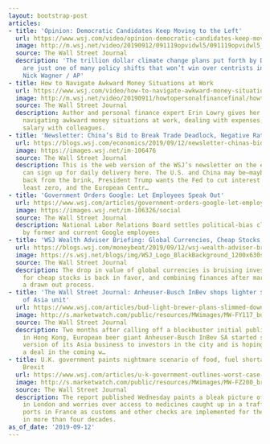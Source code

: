 ```yaml
---
layout: bootstrap-post
articles:
- title: 'Opinion: Democratic Candidates Keep Moving to the Left'
  url: https://www.wsj.com/video/opinion-democratic-candidates-keep-moving-to-the-left/5333295E-77AA-45DD-A61F-43D306C15EDE.html
  image: http://m.wsj.net/video/20190912/091119opvidwl5/091119opvidwl5_1280x720.jpg
  source: The Wall Street Journal
  description: 'The trillion dollar climate change plans put forth by Democratic candidates
    are just one of many policy shifts that won’t win over centrists in 2020. Image:
    Nick Wagner / AP'
- title: How to Navigate Awkward Money Situations at Work
  url: https://www.wsj.com/video/how-to-navigate-awkward-money-situations-at-work/F54DE123-C9F5-4B3A-9056-F47ABFF62D7B.html
  image: http://m.wsj.net/video/20190911/howtopersonalfinancefinal/howtopersonalfinancefinal_1280x720.jpg
  source: The Wall Street Journal
  description: Author and personal finance expert Erin Lowry gives her top tips for
    navigating awkward money situations at work, dealing with expenses, and talking
    salary with colleagues.
- title: 'Newsletter: China’s Bid to Break Trade Deadlock, Negative Rates, Labor Shortages'
  url: https://blogs.wsj.com/economics/2019/09/12/newsletter-chinas-bid-to-break-trade-deadlock-negative-rates-labor-shortages/
  image: https://images.wsj.net/im-106476
  source: The Wall Street Journal
  description: This is the web version of the WSJ’s newsletter on the economy. You
    can sign up for daily delivery here. The U.S. and China may be—maybe—stepping
    back from the brink, President Trump wants the Fed to cut interest rates to at
    least zero, and the European Centr…
- title: 'Government Orders Google: Let Employees Speak Out'
  url: https://www.wsj.com/articles/government-orders-google-let-employees-speak-out-11568284582
  image: https://images.wsj.net/im-106326/social
  source: The Wall Street Journal
  description: National Labor Relations Board settles political-bias claims raised
    by former and current Google employees
- title: 'WSJ Wealth Adviser Briefing: Global Currencies, Cheap Stocks, Married Money'
  url: https://blogs.wsj.com/moneybeat/2019/09/12/wsj-wealth-adviser-briefing-global-currencies-cheap-stocks-married-money/
  image: https://s.wsj.net/blogs/img/WSJ_Logo_BlackBackground_1200x630social
  source: The Wall Street Journal
  description: The drop in value of global currencies is bruising investors; hunting
    for cheap stocks is back in favor, and combining finances after marriage can be
    a drawn out process.
- title: 'The Wall Street Journal: Anheuser-Busch InBev shops lighter $5 billion offer
    of Asia unit'
  url: https://www.wsj.com/articles/bud-light-brewer-plans-slimmed-down-ipo-in-hong-kong-11568269011?mod=hp_lead_pos6
  image: http://s.marketwatch.com/public/resources/MWimages/MW-FY117_budwei_ZG_20171110095734.jpg
  source: The Wall Street Journal
  description: Two months after calling off a blockbuster initial public offering
    in Hong Kong, European beer giant Anheuser-Busch InBev SA started shopping a slimmed-down
    version of its Asia business to investors in the city and is hoping to pull off
    a deal in the coming w…
- title: U.K. government paints nightmare scenario of food, fuel shortages under no-deal
    Brexit
  url: https://www.wsj.com/articles/u-k-government-outlines-worst-case-scenarios-for-no-deal-brexit-11568233487?mod=article_inline
  image: http://s.marketwatch.com/public/resources/MWimages/MW-FZ200_brexit_ZG_20171129091252.jpg
  source: The Wall Street Journal
  description: The report published Wednesday paints a bleak picture of fuel shortages
    in London and worries over access to medicines caught up in a traffic snarl at
    ports in France as customs and other checks are implemented for the first time
    in more than four decades.
as_of_date: '2019-09-12'
---
```


